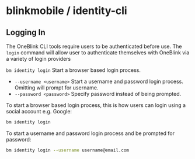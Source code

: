 # blinkmobile / identity-cli

## Logging In

The OneBlink CLI tools require users to be authenticated before use.
The `login` command will allow user to authenticate themselves with OneBlink via a variety of login providers

`bm identity login` Start a browser based login process.
- `--username <username>` Start a username and password login process. Omitting <username> will prompt for username.
- `--password <password>` Specify password instead of being prompted.

To start a browser based login process, this is how users can login using a social account e.g. Google:
```sh
bm identity login
```

To start a username and password login process and be prompted for password:
```sh
bm identity login --username username@email.com
```

